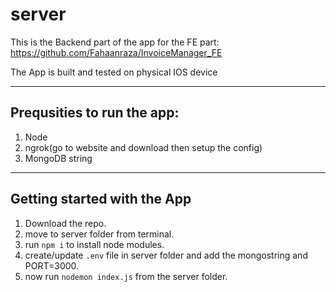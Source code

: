 # server

This is the Backend part of the app
for the FE part: https://github.com/Fahaanraza/InvoiceManager_FE

The App is built and tested on physical IOS device

---

## Prequsities to run the app:
1. Node
2. ngrok(go to website and download then setup the config)
3. MongoDB string

---

## Getting started with the App

1. Download the repo.
2. move to server folder from terminal.
3. run `npm i` to install node modules.
4. create/update `.env` file in server folder and add the mongostring and PORT=3000.
6. now run `nodemon index.js`  from the server folder.
